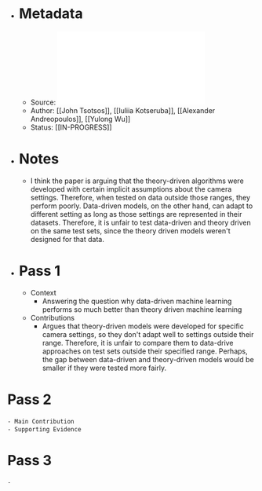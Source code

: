 - # Metadata
	- Source: ![A Possible Reason for why Data-Driven Beats Theory-Driven Computer Vision.pdf](../assets/A_Possible_Reason_for_why_Data-Driven_Beats_Theory-Driven_Computer_Vision_1683816979289_0.pdf)
	- Author: [[John Tsotsos]], [[Iuliia Kotseruba]], [[Alexander Andreopoulos]], [[Yulong Wu]]
	- Status: [[IN-PROGRESS]]
- # Notes
	- I think the paper is arguing that the theory-driven algorithms were developed with certain implicit assumptions about the camera settings. Therefore, when tested on data outside those ranges, they perform poorly. Data-driven models, on the other hand, can adapt to different setting as long as those settings are represented in their datasets. Therefore, it is unfair to test data-driven and theory driven on the same test sets, since the theory driven models weren't designed for that data.
- # Pass 1
	- Context
		- Answering the question why data-driven machine learning performs so much better than theory driven machine learning
	- Contributions
		- Argues that theory-driven models were developed for specific camera settings, so they don't adapt well to settings outside their range. Therefore, it is unfair to compare them to data-drive approaches on test sets outside their specified range. Perhaps, the gap between data-driven and theory-driven models would be smaller if they were tested more fairly.
# Pass 2
	- Main Contribution
	- Supporting Evidence
# Pass 3
	-